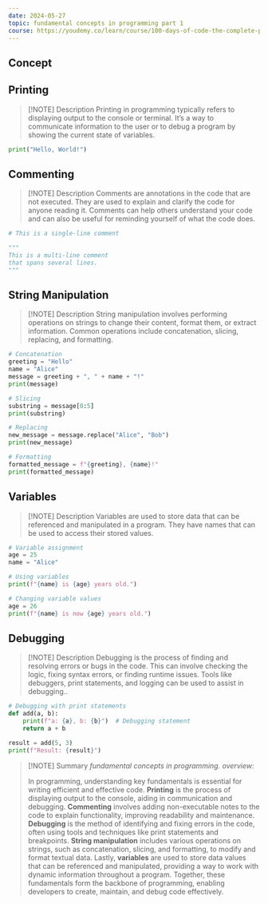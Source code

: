 ```yaml
---
date: 2024-05-27
topic: fundamental concepts in programming part 1
course: https://youdemy.co/learn/course/100-days-of-code-the-complete-python-pro-bootcamp-free-download-course#/course/4517/lesson/4519
---
```

## Concept

## Printing

> [!NOTE] Description
>  Printing in programming typically refers to displaying output to the console or terminal. It’s a way to communicate information to the user or to debug a program by showing the current state of variables.

```python
print("Hello, World!")
```


## Commenting

> [!NOTE] Description
>  Comments are annotations in the code that are not executed. They are used to explain and clarify the code for anyone reading it. Comments can help others understand your code and can also be useful for reminding yourself of what the code does.

```python
# This is a single-line comment

"""
This is a multi-line comment
that spans several lines.
"""

```


## String Manipulation

> [!NOTE] Description
>  String manipulation involves performing operations on strings to change their content, format them, or extract information. Common operations include concatenation, slicing, replacing, and formatting.


```python
# Concatenation
greeting = "Hello"
name = "Alice"
message = greeting + ", " + name + "!"
print(message)

# Slicing
substring = message[0:5]
print(substring)

# Replacing
new_message = message.replace("Alice", "Bob")
print(new_message)

# Formatting
formatted_message = f"{greeting}, {name}!"
print(formatted_message)
```


## Variables

> [!NOTE] Description
>  Variables are used to store data that can be referenced and manipulated in a program. They have names that can be used to access their stored values.

```python
# Variable assignment
age = 25
name = "Alice"

# Using variables
print(f"{name} is {age} years old.")

# Changing variable values
age = 26
print(f"{name} is now {age} years old.")
```


## Debugging

> [!NOTE] Description
>  Debugging is the process of finding and resolving errors or bugs in the code. This can involve checking the logic, fixing syntax errors, or finding runtime issues. Tools like debuggers, print statements, and logging can be used to assist in debugging..

```python
# Debugging with print statements
def add(a, b):
    print(f"a: {a}, b: {b}")  # Debugging statement
    return a + b

result = add(5, 3)
print(f"Result: {result}")
```


> [!NOTE] Summary
> *fundamental concepts in programming. overview:* 
> 
> In programming, understanding key fundamentals is essential for writing efficient and effective code. **Printing** is the process of displaying output to the console, aiding in communication and debugging. **Commenting** involves adding non-executable notes to the code to explain functionality, improving readability and maintenance. **Debugging** is the method of identifying and fixing errors in the code, often using tools and techniques like print statements and breakpoints. **String manipulation** includes various operations on strings, such as concatenation, slicing, and formatting, to modify and format textual data. Lastly, **variables** are used to store data values that can be referenced and manipulated, providing a way to work with dynamic information throughout a program. Together, these fundamentals form the backbone of programming, enabling developers to create, maintain, and debug code effectively.

